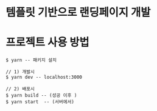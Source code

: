 # 템플릿 기반으로 랜딩페이지 개발

# 프로젝트 사용 방법

```
$ yarn -- 패키지 설치

// 1) 개발시
$ yarn dev -- localhost:3000

// 2) 배포시
$ yarn build -- (성공 이후 )
$ yarn start  -- (서버에서)
```
